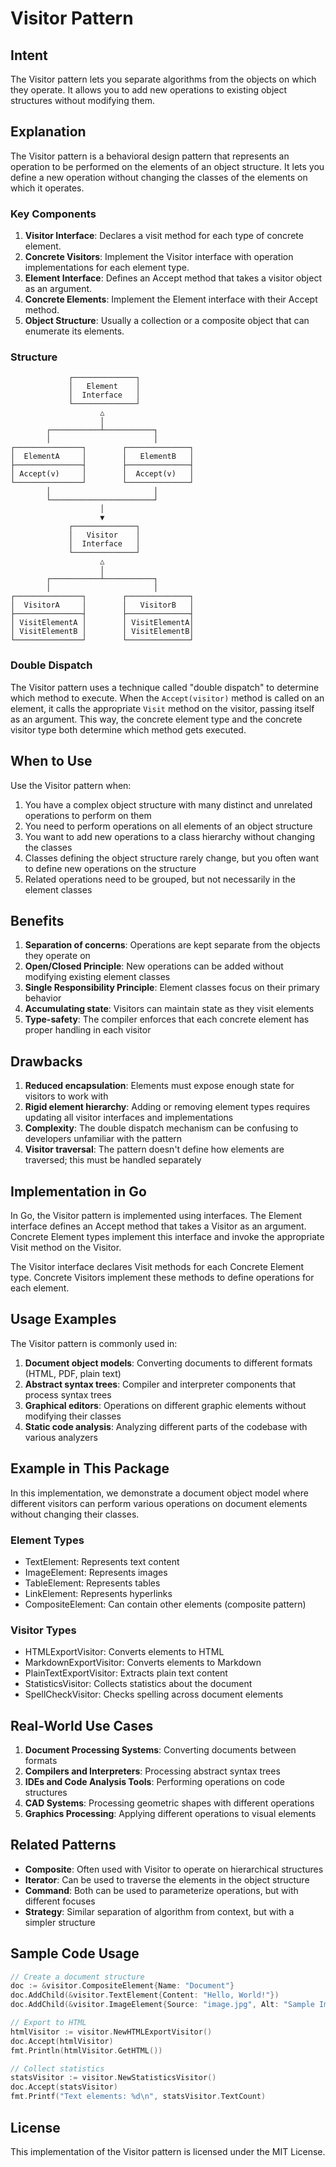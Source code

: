 # Visitor Pattern

## Intent

The Visitor pattern lets you separate algorithms from the objects on which they operate. 
It allows you to add new operations to existing object structures without modifying them.

## Explanation

The Visitor pattern is a behavioral design pattern that represents an operation to be 
performed on the elements of an object structure. It lets you define a new operation 
without changing the classes of the elements on which it operates.

### Key Components

1. **Visitor Interface**: Declares a visit method for each type of concrete element.
2. **Concrete Visitors**: Implement the Visitor interface with operation implementations for each element type.
3. **Element Interface**: Defines an Accept method that takes a visitor object as an argument.
4. **Concrete Elements**: Implement the Element interface with their Accept method.
5. **Object Structure**: Usually a collection or a composite object that can enumerate its elements.

### Structure

```
             ┌──────────────┐
             │   Element    │
             │  Interface   │
             └──────────────┘
                    △
                    │
        ┌───────────┴───────────┐
        │                       │
┌───────────────┐        ┌──────────────┐
│  ElementA     │        │   ElementB   │
├───────────────┤        ├──────────────┤
│ Accept(v)     │        │  Accept(v)   │
└───────────────┘        └──────────────┘
        │                       │
        └───────────────────────┘
                    │
                    ▼
             ┌──────────────┐
             │   Visitor    │
             │  Interface   │
             └──────────────┘
                    △
                    │
        ┌───────────┴───────────┐
        │                       │
┌───────────────┐        ┌──────────────┐
│  VisitorA     │        │   VisitorB   │
├───────────────┤        ├──────────────┤
│ VisitElementA │        │ VisitElementA│
│ VisitElementB │        │ VisitElementB│
└───────────────┘        └──────────────┘
```

### Double Dispatch

The Visitor pattern uses a technique called "double dispatch" to determine which method to execute. When the `Accept(visitor)` method is called on an element, it calls the appropriate `Visit` method on the visitor, passing itself as an argument. This way, the concrete element type and the concrete visitor type both determine which method gets executed.

## When to Use

Use the Visitor pattern when:

1. You have a complex object structure with many distinct and unrelated operations to perform on them
2. You need to perform operations on all elements of an object structure
3. You want to add new operations to a class hierarchy without changing the classes
4. Classes defining the object structure rarely change, but you often want to define new operations on the structure
5. Related operations need to be grouped, but not necessarily in the element classes

## Benefits

1. **Separation of concerns**: Operations are kept separate from the objects they operate on
2. **Open/Closed Principle**: New operations can be added without modifying existing element classes
3. **Single Responsibility Principle**: Element classes focus on their primary behavior
4. **Accumulating state**: Visitors can maintain state as they visit elements
5. **Type-safety**: The compiler enforces that each concrete element has proper handling in each visitor

## Drawbacks

1. **Reduced encapsulation**: Elements must expose enough state for visitors to work with
2. **Rigid element hierarchy**: Adding or removing element types requires updating all visitor interfaces and implementations
3. **Complexity**: The double dispatch mechanism can be confusing to developers unfamiliar with the pattern
4. **Visitor traversal**: The pattern doesn't define how elements are traversed; this must be handled separately

## Implementation in Go

In Go, the Visitor pattern is implemented using interfaces. The Element interface defines an Accept method that takes a Visitor as an argument. Concrete Element types implement this interface and invoke the appropriate Visit method on the Visitor.

The Visitor interface declares Visit methods for each Concrete Element type. Concrete Visitors implement these methods to define operations for each element.

## Usage Examples

The Visitor pattern is commonly used in:

1. **Document object models**: Converting documents to different formats (HTML, PDF, plain text)
2. **Abstract syntax trees**: Compiler and interpreter components that process syntax trees
3. **Graphical editors**: Operations on different graphic elements without modifying their classes
4. **Static code analysis**: Analyzing different parts of the codebase with various analyzers

## Example in This Package

In this implementation, we demonstrate a document object model where different visitors can perform various operations on document elements without changing their classes.

### Element Types
- TextElement: Represents text content
- ImageElement: Represents images
- TableElement: Represents tables
- LinkElement: Represents hyperlinks
- CompositeElement: Can contain other elements (composite pattern)

### Visitor Types
- HTMLExportVisitor: Converts elements to HTML
- MarkdownExportVisitor: Converts elements to Markdown
- PlainTextExportVisitor: Extracts plain text content
- StatisticsVisitor: Collects statistics about the document
- SpellCheckVisitor: Checks spelling across document elements

## Real-World Use Cases

1. **Document Processing Systems**: Converting documents between formats
2. **Compilers and Interpreters**: Processing abstract syntax trees
3. **IDEs and Code Analysis Tools**: Performing operations on code structures
4. **CAD Systems**: Processing geometric shapes with different operations
5. **Graphics Processing**: Applying different operations to visual elements

## Related Patterns

- **Composite**: Often used with Visitor to operate on hierarchical structures
- **Iterator**: Can be used to traverse the elements in the object structure
- **Command**: Both can be used to parameterize operations, but with different focuses
- **Strategy**: Similar separation of algorithm from context, but with a simpler structure

## Sample Code Usage

```go
// Create a document structure
doc := &visitor.CompositeElement{Name: "Document"}
doc.AddChild(&visitor.TextElement{Content: "Hello, World!"})
doc.AddChild(&visitor.ImageElement{Source: "image.jpg", Alt: "Sample Image"})

// Export to HTML
htmlVisitor := visitor.NewHTMLExportVisitor()
doc.Accept(htmlVisitor)
fmt.Println(htmlVisitor.GetHTML())

// Collect statistics
statsVisitor := visitor.NewStatisticsVisitor()
doc.Accept(statsVisitor)
fmt.Printf("Text elements: %d\n", statsVisitor.TextCount)
```

## License

This implementation of the Visitor pattern is licensed under the MIT License.

